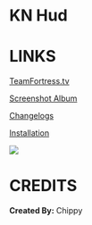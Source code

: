 # KN Hud


<a>LINKS</a>
====

[TeamFortress.tv](https://www.teamfortress.tv/33738/ive-updated-some-huds)

[Screenshot Album](https://imgur.com/a/YblgN)

[Changelogs](https://github.com/Hypnootize/KN-Hud-Old/commits/master)

[Installation](https://imgur.com/a/w3Ah6)

![](https://i.imgur.com/zoXcmiG.jpg)

<a>CREDITS</a>
====
**Created By:** Chippy

